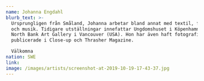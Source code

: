 ```yaml
---
name: Johanna Engdahl
blurb_text: >-
  Ursprungligen från Småland, Johanna arbetar bland annat med textil, fotografi
  och musik. Tidigare utställningar innefattar Ungdomshuset i Köpenhamn och
  North Bank Art Gallery i Vancouver (USA). Hon har även haft fotografier
  publicerade i Close-up och Thrasher Magazine.

  Välkomna
nation: SWE
link:
image: /images/artists/screenshot-at-2019-10-19-17-43-37.jpg
---
```


